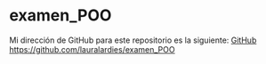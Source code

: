 # examen_POO


Mi dirección de GitHub para este repositorio es la siguiente: [GitHub](https://github.com/lauralardies/examen_POO)
https://github.com/lauralardies/examen_POO
